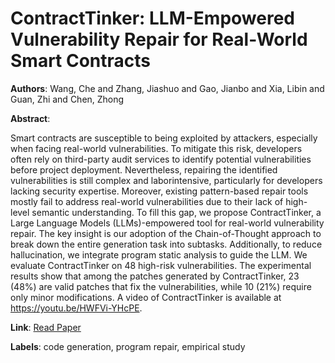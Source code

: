 # ContractTinker: LLM-Empowered Vulnerability Repair for Real-World Smart Contracts

**Authors**: Wang, Che and Zhang, Jiashuo and Gao, Jianbo and Xia, Libin and Guan, Zhi and Chen, Zhong

**Abstract**:

Smart contracts are susceptible to being exploited by attackers, especially when facing real-world vulnerabilities. To mitigate this risk, developers often rely on third-party audit services to identify potential vulnerabilities before project deployment. Nevertheless, repairing the identified vulnerabilities is still complex and laborintensive, particularly for developers lacking security expertise. Moreover, existing pattern-based repair tools mostly fail to address real-world vulnerabilities due to their lack of high-level semantic understanding. To fill this gap, we propose ContractTinker, a Large Language Models (LLMs)-empowered tool for real-world vulnerability repair. The key insight is our adoption of the Chain-of-Thought approach to break down the entire generation task into subtasks. Additionally, to reduce hallucination, we integrate program static analysis to guide the LLM. We evaluate ContractTinker on 48 high-risk vulnerabilities. The experimental results show that among the patches generated by ContractTinker, 23 (48\%) are valid patches that fix the vulnerabilities, while 10 (21\%) require only minor modifications. A video of ContractTinker is available at https://youtu.be/HWFVi-YHcPE.

**Link**: [Read Paper](https://doi.org/10.1145/3691620.3695349)

**Labels**: code generation, program repair, empirical study
